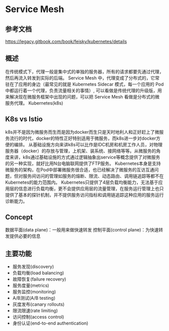 # Service Mesh
## 参考文档
https://legacy.gitbook.com/book/feisky/kubernetes/details
## 概述
在传统模式下，代理一般是集中式的单独的服务器，所有的请求都要先通过代理，然后再流入转发到实际的后端。
Service Mesh 中，代理变成了分布式的，它常驻在了应用的身边（最常见的就是 Kubernetes Sidecar 模式，每一个应用的 Pod 中都运行着一个代理，负责流量相关的事情）, 可以看做是传统代理的升级版，用来解决现在微服务框架中出现的问题，可以把 Service Mesh 看做是分布式的微服务代理。
Kubernetes(k8s)
## K8s vs Istio
k8s并不是因为微服务而生而是因为docker而生只是天时地利人和正好赶上了微服务流行的时代，docker的特性正好特别适用于微服务，而k8s进一步对docker方便的编排。
从基础设施方向来讲k8s可以比作是IDC机房和机房工作人员，对物理服务器（docker）的存放与管理，上机架、装系统、接网络等等。从微服务的角度来讲，k8s通过基础设施的方式通过逻辑抽象出service等概念提供了对微服务的另一种实现，就好比用N台电脑联网提供了FTP服务。
Kubernetes本身是支持微服务的架构，在Pod中部署微服务很合适，也已经解决了微服务的互访互通问题，但对服务间访问的管理如服务的熔断、限流、动态路由、调用链追踪等都不在Kubernetes的能力范围内。
Kubernetes只提供了4层负载均衡能力，无法基于应用层的信息进行负载均衡，更不会提供应用层的流量管理，在服务运行管理上也只提供了基本的探针机制，并不提供服务访问指标和调用链追踪这种应用的服务运行诊断能力。
## Concept 
数据平面(data plane)：一般用来做快速转发
控制平面(control plane)：为快速转发提供必要的信息
## 主要功能
- 服务发现(discovery)
- 负载均衡(load balancing)
- 故障恢复(failure recovery)
- 服务度量(metrics)
- 服务监控(monitoring)
- A/B测试(A/B testing)
- 灰度发布(canary rollouts)
- 限流限速(rate limiting)
- 访问控制(access control)
- 身份认证(end-to-end authentication)
